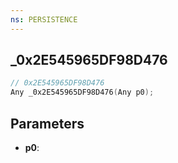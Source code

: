 ```yaml
---
ns: PERSISTENCE
---
```

## _0x2E545965DF98D476

```c
// 0x2E545965DF98D476
Any _0x2E545965DF98D476(Any p0);
```

## Parameters
* **p0**:
